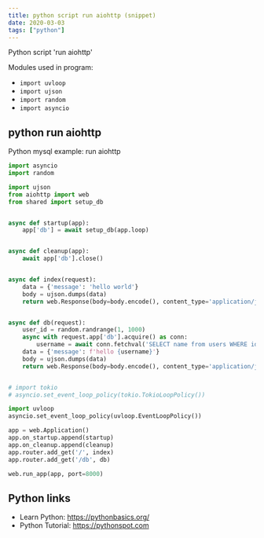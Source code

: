 ```yaml
---
title: python script run aiohttp (snippet)
date: 2020-03-03
tags: ["python"]
---
```

Python script 'run aiohttp'


Modules used in program: 
* `import uvloop`
* `import ujson`
* `import random`
* `import asyncio`

## python run aiohttp

Python mysql example: run aiohttp

```python
import asyncio
import random

import ujson
from aiohttp import web
from shared import setup_db


async def startup(app):
    app['db'] = await setup_db(app.loop)


async def cleanup(app):
    await app['db'].close()


async def index(request):
    data = {'message': 'hello world'}
    body = ujson.dumps(data)
    return web.Response(body=body.encode(), content_type='application/json')


async def db(request):
    user_id = random.randrange(1, 1000)
    async with request.app['db'].acquire() as conn:
        username = await conn.fetchval('SELECT name from users WHERE id=$1', user_id)
    data = {'message': f'hello {username}'}
    body = ujson.dumps(data)
    return web.Response(body=body.encode(), content_type='application/json')


# import tokio
# asyncio.set_event_loop_policy(tokio.TokioLoopPolicy())

import uvloop
asyncio.set_event_loop_policy(uvloop.EventLoopPolicy())

app = web.Application()
app.on_startup.append(startup)
app.on_cleanup.append(cleanup)
app.router.add_get('/', index)
app.router.add_get('/db', db)

web.run_app(app, port=8000)


```

## Python links

- Learn Python: https://pythonbasics.org/
- Python Tutorial: https://pythonspot.com
